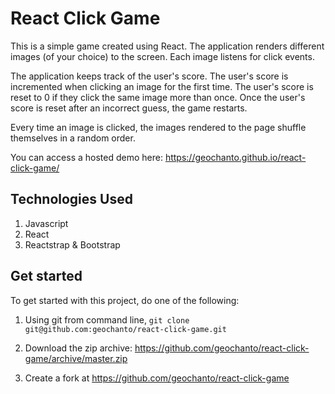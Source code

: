 # React Click Game
This is a simple game created using React. The application renders different images (of your choice) to the screen. Each image listens for click events.

The application keeps track of the user's score. The user's score is incremented when clicking an image for the first time. The user's score is reset to 0 if they click the same image more than once. Once the user's score is reset after an incorrect guess, the game restarts.

Every time an image is clicked, the images rendered to the page shuffle themselves in a random order.

You can access a hosted demo here: <a target="_blank" href="https://geochanto.github.io/react-click-game/">https://geochanto.github.io/react-click-game/</a>

## Technologies Used
1. Javascript
2. React
3. Reactstrap & Bootstrap

## Get started
To get started with this project, do one of the following:

1. Using git from command line, `git clone git@github.com:geochanto/react-click-game.git` 

2. Download the zip archive: https://github.com/geochanto/react-click-game/archive/master.zip

3. Create a fork at https://github.com/geochanto/react-click-game
